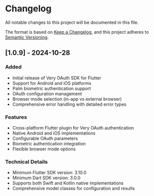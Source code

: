 # Changelog

All notable changes to this project will be documented in this file.

The format is based on [Keep a Changelog](https://keepachangelog.com/en/1.0.0/),
and this project adheres to [Semantic Versioning](https://semver.org/spec/v2.0.0.html).

## [1.0.9] - 2024-10-28

### Added

- Initial release of Very OAuth SDK for Flutter
- Support for Android and iOS platforms
- Palm biometric authentication support
- OAuth configuration management
- Browser mode selection (in-app vs external browser)
- Comprehensive error handling with detailed error types

### Features

- Cross-platform Flutter plugin for Very OAuth authentication
- Native Android and iOS implementations
- Configurable OAuth parameters
- Biometric authentication integration
- Flexible browser mode options

### Technical Details

- Minimum Flutter SDK version: 3.10.0
- Minimum Dart SDK version: 3.0.0
- Supports both Swift and Kotlin native implementations
- Comprehensive model classes for configuration and results
